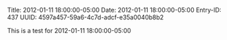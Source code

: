 Title: 2012-01-11 18:00:00-05:00
Date: 2012-01-11 18:00:00-05:00
Entry-ID: 437
UUID: 4597a457-59a6-4c7d-adcf-e35a0040b8b2

This is a test for 2012-01-11 18:00:00-05:00
